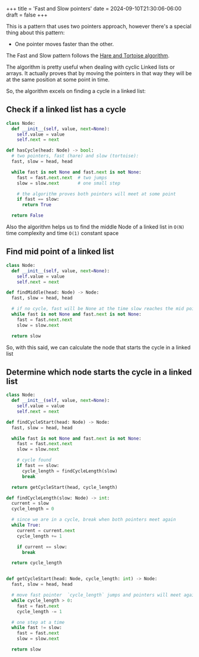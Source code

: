 +++
title = 'Fast and Slow pointers'
date = 2024-09-10T21:30:06-06:00
draft = false
+++

This is a pattern that uses two pointers approach, however there's a special thing about this pattern:
- One pointer moves faster than the other.

The Fast and Slow pattern follows the [Hare and Tortoise algorithm](https://en.wikipedia.org/wiki/Cycle_detection).

The algorithm is pretty useful when dealing with cyclic Linked lists or arrays. It actually proves that by moving the pointers in that way they will be at the same position at some point in time.

So, the algorithm excels on finding a cycle in a linked list:

## Check if a linked list has a cycle

```python
class Node:
  def __init__(self, value, next=None):
    self.value = value
    self.next = next

def hasCycle(head: Node) -> bool:
  # two pointers, fast (hare) and slow (tortoise):
  fast, slow = head, head

  while fast is not None and fast.next is not None:
    fast = fast.next.next  # two jumps
    slow = slow.next       # one small step

    # the algorithm proves both pointers will meet at some point
    if fast == slow:
      return True

  return False
```


Also the algorithm helps us to find the middle Node of a linked list in `O(N)` time complexity and time `O(1)` constant space

## Find mid point of a linked list

```python
class Node:
  def __init__(self, value, next=None):
    self.value = value
    self.next = next

def findMiddle(head: Node) -> Node:
  fast, slow = head, head

  # if no cycle, fast will be None at the time slow reaches the mid point of the linked list
  while fast is not None and fast.next is not None:
    fast = fast.next.next
    slow = slow.next

  return slow
```

So, with this said, we can calculate the node that starts the cycle in a linked list

## Determine which node starts the cycle in a linked list

```python
class Node:
  def __init__(self, value, next=None):
    self.value = value
    self.next = next

def findCycleStart(head: Node) -> Node:
  fast, slow = head, head

  while fast is not None and fast.next is not None:
    fast = fast.next.next
    slow = slow.next

    # cycle found
    if fast == slow:
      cycle_length = findCycleLength(slow)
      break

  return getCycleStart(head, cycle_length)

def findCycleLength(slow: Node) -> int:
  current = slow
  cycle_length = 0

  # since we are in a cycle, break when both pointers meet again
  while True:
    current = current.next
    cycle_length += 1

    if current == slow:
      break

  return cycle_length


def getCycleStart(head: Node, cycle_length: int) -> Node:
  fast, slow = head, head

  # move fast pointer  `cycle_length` jumps and pointers will meet again
  while cycle_length > 0:
    fast = fast.next
    cycle_length -= 1

  # one step at a time
  while fast != slow:
    fast = fast.next
    slow = slow.next

  return slow
```

